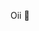 Oii 👋

<!--
**LucasdeBorba/LucasdeBorba** is a ✨ _special_ ✨ repository because its `README.md` (this file) appears on your GitHub profile.


-🐧Quem são vocês?: Sou o Lucas Fagundes de Borba🐧
-🤓Qual ano da escola que estão?: 8° Ano🤓
-🐒Qual o intuito da conta de vocês?: Documentar os projetos produzidos na qualificação hellow - Java Web do SENAI/Blumenau🐒
-🤓Fato curioso: Sou um nerd de RPG🤓

